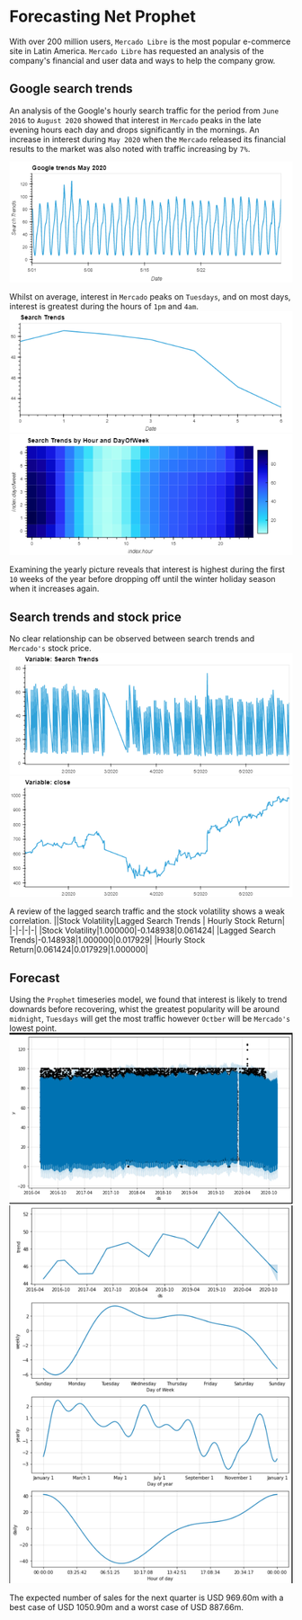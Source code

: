 # Forecasting Net Prophet

With over 200 million users, `Mercado Libre` is the most popular e-commerce site in Latin America. `Mercado Libre` has requested an analysis of the company's financial and user data and ways to help the company grow.

## Google search trends
An analysis of the Google's hourly search traffic for the period from `June 2016` to `August 2020` showed that interest in `Mercado` peaks in the late evening hours each day and drops significantly in the mornings.  An increase in interest during `May 2020` when the `Mercado` released its financial results to the market was also noted with traffic increasing by `7%`.

![May 2020 Search Traffic](./images/may_2020_traffic.png)

Whilst on average, interest in `Mercado` peaks on `Tuesdays`, and on most days, interest is greatest during the hours of `1pm` and `4am`.
![Day of week search trend](./images/dayofweek_search_trends.png)
![Day of week by hour of day](./images/heatmap.png)

Examining the yearly picture reveals that interest is highest during the first `10` weeks of the year before dropping off until the winter holiday season when it increases again.

## Search trends and stock price
No clear relationship can be observed between search trends and `Mercado's` stock price.
![Annual search trends](./images/annual_search_trends.png)
![Closing stock price](./images/closing_price.png)

A review of the lagged search traffic and the stock volatility shows a weak correlation.
||Stock Volatility|Lagged Search Trends | Hourly Stock Return|
|-|-|-|-|
|Stock Volatility|1.000000|-0.148938|0.061424|
|Lagged Search Trends|-0.148938|1.000000|0.017929|
|Hourly Stock Return|0.061424|0.017929|1.000000|

## Forecast
Using the `Prophet` timeseries model, we found that interest is likely to trend downards before recovering, whist the greatest popularity will be around `midnight`, `Tuesdays` will get the most traffic however `Octber` will be `Mercado's` lowest point.
![Prohpet forecast](./images/prophet_forecast.png)
![Prophet components](./images/prophet_components.png)

The expected number of sales for the next quarter is USD 969.60m with a best case of USD 1050.90m and a worst case of USD 887.66m.